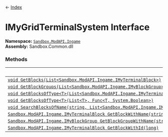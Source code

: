 ← [Index](index)
# IMyGridTerminalSystem Interface
**Namespace:** [`Sandbox.ModAPI.Ingame`](Sandbox.ModAPI.Ingame)  
**Assembly:** Sandbox.Common.dll  
### Methods
|Member|Description|
|---|---|
|[`void GetBlocks(List<Sandbox.ModAPI.Ingame.IMyTerminalBlock>)`](Sandbox.ModAPI.Ingame.GetBlocks)||
|[`void GetBlockGroups(List<Sandbox.ModAPI.Ingame.IMyBlockGroup>, Func<Sandbox.ModAPI.Ingame.IMyBlockGroup, System.Boolean>)`](Sandbox.ModAPI.Ingame.GetBlockGroups)||
|[`void GetBlocksOfType<T>(List<Sandbox.ModAPI.Ingame.IMyTerminalBlock>, Func<Sandbox.ModAPI.Ingame.IMyTerminalBlock, System.Boolean>)`](Sandbox.ModAPI.Ingame.GetBlocksOfType)||
|[`void GetBlocksOfType<T>(List<T>, Func<T, System.Boolean>)`](Sandbox.ModAPI.Ingame.GetBlocksOfType)||
|[`void SearchBlocksOfName(string, List<Sandbox.ModAPI.Ingame.IMyTerminalBlock>, Func<Sandbox.ModAPI.Ingame.IMyTerminalBlock, System.Boolean>)`](Sandbox.ModAPI.Ingame.SearchBlocksOfName)||
|[`Sandbox.ModAPI.Ingame.IMyTerminalBlock GetBlockWithName(string)`](Sandbox.ModAPI.Ingame.GetBlockWithName)||
|[`Sandbox.ModAPI.Ingame.IMyBlockGroup GetBlockGroupWithName(string)`](Sandbox.ModAPI.Ingame.GetBlockGroupWithName)||
|[`Sandbox.ModAPI.Ingame.IMyTerminalBlock GetBlockWithId(long)`](Sandbox.ModAPI.Ingame.GetBlockWithId)||
